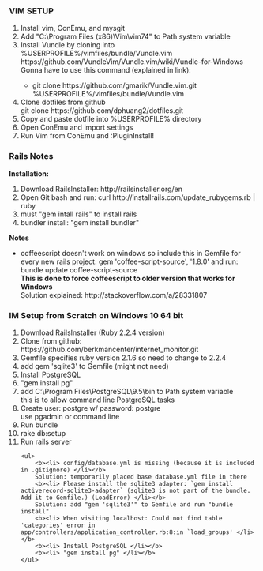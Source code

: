 <h3> VIM SETUP </h3> 
<ol>
    <li> Install vim, ConEmu, and mysgit </li>
    <li> Add "C:\Program Files (x86)\Vim\vim74" to Path system variable </li>
    <li> Install Vundle by cloning into %USERPROFILE%/vimfiles/bundle/Vundle.vim </li>
    https://github.com/VundleVim/Vundle.vim/wiki/Vundle-for-Windows
    Gonna have to use this command (explained in link):
    <ul>
        <li>git clone https://github.com/gmarik/Vundle.vim.git %USERPROFILE%/vimfiles/bundle/Vundle.vim </li>
    </ul> 
    <li> Clone dotfiles from github </li>
    git clone https://github.com/dphuang2/dotfiles.git
    <li> Copy and paste dotfile into %USERPROFILE% directory </li>
    <li> Open ConEmu and import settings </li>
    <li> Run Vim from ConEmu and :PluginInstall! </li>
</ol>    


<h3> Rails Notes </h3>
<b>  Installation:  </b>
<ol>
    <li> Download RailsInstaller: http://railsinstaller.org/en </li> 
    <li> Open Git bash and run: curl http://installrails.com/update_rubygems.rb | ruby </li>
    <li>must "gem intall rails" to install rails</li>
    <li>bundler install: "gem install bundler" </li>
</ol>

<b> Notes </b>
<ul>
    <li> coffeescript doesn't work on windows so include this in Gemfile for every new rails project: gem 'coffee-script-source', '1.8.0' and run: bundle update coffee-script-source </li>
    <b> This is done to force coffeescript to older version that works for Windows </b> <br>
    Solution explained: http://stackoverflow.com/a/28331807
</ul>

<h3> IM Setup from Scratch on Windows 10 64 bit </h3>

<ol>
    <li> Download RailsInstaller (Ruby 2.2.4 version) </li>
    <li> Clone from github: https://github.com/berkmancenter/internet_monitor.git </li>
    <li> Gemfile specifies ruby version 2.1.6 so need to change to 2.2.4 </li>
    <li> add gem 'sqlite3' to Gemfile (might not need) </li>
    <li> Install PostgreSQL </li>
    <li> "gem install pg" </li>
    <li> add C:\Program Files\PostgreSQL\9.5\bin to Path system variable </li> 
    this is to allow command line PostgreSQL tasks
    <li> Create user: postgre w/ password: postgre </li>
    use pgadmin or command line
    <li> Run bundle</li> 
    <li> rake db:setup </li>
    <li> Run rails server </li>

    <ul>
        <b><li> config/database.yml is missing (because it is included in .gitignore) </li></b>
        Solution: temporarily placed base database.yml file in there
        <b><li> Please install the sqlite3 adapter: `gem install activerecord-sqlite3-adapter` (sqlite3 is not part of the bundle. Add it to Gemfile.) (LoadError) </li></b>
        Solution: add "gem 'sqlite3'" to Gemfile and run "bundle install"
        <b><li> When visiting localhost: Could not find table 'categories' error in app/controllers/application_controller.rb:8:in `load_groups' </li></b>
        <b><li> Install PostgreSQL </li></b>
        <b><li> "gem install pg" </li></b>
    </ul>
</ol>
